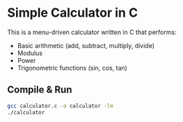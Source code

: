 # Simple Calculator in C

This is a menu-driven calculator written in C that performs:
- Basic arithmetic (add, subtract, multiply, divide)
- Modulus
- Power
- Trigonometric functions (sin, cos, tan)

## Compile & Run

```bash
gcc calculator.c -o calculator -lm
./calculator
